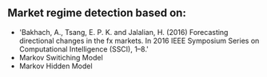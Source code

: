 ## Market regime detection based on:
- 'Bakhach, A., Tsang, E. P. K. and Jalalian, H. (2016) Forecasting directional changes in the fx markets. In 2016 IEEE Symposium Series on Computational Intelligence (SSCI), 1–8.'
- Markov Switiching Model
- Markov Hidden Model
